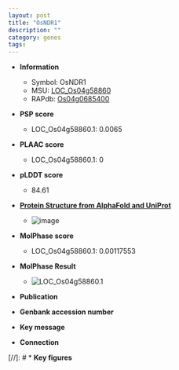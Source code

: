 ```yaml
---
layout: post
title: "OsNDR1"
description: ""
category: genes
tags: 
---
```


* **Information**  
    + Symbol: OsNDR1  
    + MSU: [LOC_Os04g58860](http://rice.plantbiology.msu.edu/cgi-bin/ORF_infopage.cgi?orf=LOC_Os04g58860)  
    + RAPdb: [Os04g0685400](http://rapdb.dna.affrc.go.jp/viewer/gbrowse_details/irgsp1?name=Os04g0685400)  

* **PSP score**  
    + LOC_Os04g58860.1: 0.0065 

* **PLAAC score**  
    + LOC_Os04g58860.1: 0 

* **pLDDT score**
    + 84.61

* **[Protein Structure from AlphaFold and UniProt](https://www.uniprot.org/uniprotkb/Q7XPU0/entry#structure)**
    + ![image](https://ricepsp.github.io/images/Q7/AF-Q7XPU0-F1.png)

* **MolPhase score**
    + LOC_Os04g58860.1: 0.00117553

* **MolPhase Result**
    + ![LOC_Os04g58860.1](https://304243504.github.io/Pictures/LOC_Os04g/LOC_Os04g58860.1.png)

* **Publication**  

* **Genbank accession number**  

* **Key message**  

* **Connection**  

[//]: # * **Key figures**  


